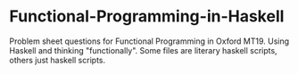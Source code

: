 # Functional-Programming-in-Haskell
Problem sheet questions for Functional Programming in Oxford MT19. Using Haskell and thinking "functionally". Some files are literary haskell scripts, others just haskell scripts.
